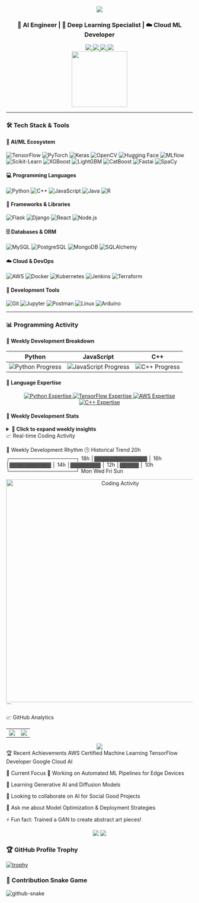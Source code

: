 <h1 align="center"> 
  <a href="https://git.io/typing-svg">
    <img src="https://readme-typing-svg.herokuapp.com/?font=Righteous&size=35&center=true&vCenter=true&width=500&height=70&duration=4000&lines=Hi+There!+👋;+I'm+Rohan+Upendra+Patil!;" />
  </a>
</h1>

<h3 align="center">🤖 AI Engineer | 🧠 Deep Learning Specialist | ☁️ Cloud ML Developer</h3>

<div align="center">
  <a href="https://www.linkedin.com/in/rohanpatil7979/">
    <img src="https://img.shields.io/badge/LinkedIn-0077B5?style=for-the-badge&logo=linkedin&logoColor=white" />
  </a>
  <a href="mailto:rpatil4@binghamton.edu">
    <img src="https://img.shields.io/badge/Gmail-D14836?style=for-the-badge&logo=gmail&logoColor=white" />
  </a>
  <a href="https://leetcode.com/RohanPatil2/">
    <img src="https://img.shields.io/badge/LeetCode-000000?style=for-the-badge&logo=LeetCode&logoColor=#d16c06" />
  </a>
  <a href="https://medium.com/@rohanpatil7979">
    <img src="https://img.shields.io/badge/Medium-12100E?style=for-the-badge&logo=medium&logoColor=white" />
  </a>
</div>

<div align="center">
  <img height="150" src="https://i.pinimg.com/originals/81/17/8b/81178b47a8598f0c81c4799f2cdd4057.gif"  />
</div>

---

### 🛠️ Tech Stack & Tools

#### 🤖 AI/ML Ecosystem
<div align="left">
  <img src="https://img.shields.io/badge/TensorFlow-FF6F00?logo=tensorflow&logoColor=white&style=for-the-badge" alt="TensorFlow" />
  <img src="https://img.shields.io/badge/PyTorch-EE4C2C?logo=pytorch&logoColor=white&style=for-the-badge" alt="PyTorch" />
  <img src="https://img.shields.io/badge/Keras-D00000?logo=keras&logoColor=white&style=for-the-badge" alt="Keras" />
  <img src="https://img.shields.io/badge/OpenCV-5C3EE8?logo=opencv&logoColor=white&style=for-the-badge" alt="OpenCV" />
  <img src="https://img.shields.io/badge/Hugging%20Face-FFD21E?logo=huggingface&logoColor=black&style=for-the-badge" alt="Hugging Face" />
  <img src="https://img.shields.io/badge/MLflow-0194E2?logo=mlflow&logoColor=white&style=for-the-badge" alt="MLflow" />
  <img src="https://img.shields.io/badge/Scikit--Learn-F7931E?logo=scikitlearn&logoColor=white&style=for-the-badge" alt="Scikit-Learn" />
  <img src="https://img.shields.io/badge/XGBoost-FF6600?logo=xgboost&logoColor=white&style=for-the-badge" alt="XGBoost" />
  <img src="https://img.shields.io/badge/LightGBM-00B140?logo=lightgbm&logoColor=white&style=for-the-badge" alt="LightGBM" />
  <img src="https://img.shields.io/badge/CatBoost-3E3E3E?logo=catboost&logoColor=white&style=for-the-badge" alt="CatBoost" />
  <img src="https://img.shields.io/badge/Fastai-00C4B4?logo=fastapi&logoColor=white&style=for-the-badge" alt="Fastai" />
  <img src="https://img.shields.io/badge/SpaCy-2C2D72?logo=spacy&logoColor=white&style=for-the-badge" alt="SpaCy" />
</div>

#### 💻 Programming Languages
<div align="left">
  <img src="https://img.shields.io/badge/Python-3776AB?logo=python&logoColor=white&style=for-the-badge" alt="Python" />
  <img src="https://img.shields.io/badge/C++-00599C?logo=c%2B%2B&logoColor=white&style=for-the-badge" alt="C++" />
  <img src="https://img.shields.io/badge/JavaScript-F7DF1E?logo=javascript&logoColor=black&style=for-the-badge" alt="JavaScript" />
  <img src="https://img.shields.io/badge/Java-ED8B00?logo=java&logoColor=white&style=for-the-badge" alt="Java" />
  <img src="https://img.shields.io/badge/R-276DC3?logo=r&logoColor=white&style=for-the-badge" alt="R" />
</div>

#### 🧩 Frameworks & Libraries
<div align="left">
  <img src="https://img.shields.io/badge/Flask-000000?logo=flask&logoColor=white&style=for-the-badge" alt="Flask" />
  <img src="https://img.shields.io/badge/Django-092E20?logo=django&logoColor=white&style=for-the-badge" alt="Django" />
  <img src="https://img.shields.io/badge/React-20232A?logo=react&logoColor=61DAFB&style=for-the-badge" alt="React" />
  <img src="https://img.shields.io/badge/Node.js-339933?logo=nodedotjs&logoColor=white&style=for-the-badge" alt="Node.js" />
</div>

#### 🗄️ Databases & ORM
<div align="left">
  <img src="https://img.shields.io/badge/MySQL-4479A1?logo=mysql&logoColor=white&style=for-the-badge" alt="MySQL" />
  <img src="https://img.shields.io/badge/PostgreSQL-316192?logo=postgresql&logoColor=white&style=for-the-badge" alt="PostgreSQL" />
  <img src="https://img.shields.io/badge/MongoDB-47A248?logo=mongodb&logoColor=white&style=for-the-badge" alt="MongoDB" />
  <img src="https://img.shields.io/badge/SQLAlchemy-1F1F1F?logo=sqlalchemy&logoColor=white&style=for-the-badge" alt="SQLAlchemy" />
</div>

#### ☁️ Cloud & DevOps
<div align="left">
  <img src="https://img.shields.io/badge/AWS-232F3E?logo=amazonaws&logoColor=white&style=for-the-badge" alt="AWS" />
  <img src="https://img.shields.io/badge/Docker-2496ED?logo=docker&logoColor=white&style=for-the-badge" alt="Docker" />
  <img src="https://img.shields.io/badge/Kubernetes-326CE5?logo=kubernetes&logoColor=white&style=for-the-badge" alt="Kubernetes" />
  <img src="https://img.shields.io/badge/Jenkins-D24939?logo=jenkins&logoColor=white&style=for-the-badge" alt="Jenkins" />
  <img src="https://img.shields.io/badge/Terraform-7B42BC?logo=terraform&logoColor=white&style=for-the-badge" alt="Terraform" />
</div>

#### 🔧 Development Tools
<div align="left">
  <img src="https://img.shields.io/badge/Git-F05032?logo=git&logoColor=white&style=for-the-badge" alt="Git" />
  <img src="https://img.shields.io/badge/Jupyter-F37626?logo=jupyter&logoColor=white&style=for-the-badge" alt="Jupyter" />
  <img src="https://img.shields.io/badge/Postman-FF6C37?logo=postman&logoColor=white&style=for-the-badge" alt="Postman" />
  <img src="https://img.shields.io/badge/Linux-FCC624?logo=linux&logoColor=black&style=for-the-badge" alt="Linux" />
  <img src="https://img.shields.io/badge/Arduino-00979D?logo=arduino&logoColor=white&style=for-the-badge" alt="Arduino" />
</div>


---

### 📊 Programming Activity

#### 🌟 Weekly Development Breakdown
<div align="center">

| **Python**                                                                                                                       | **JavaScript**                                                                                                                            | **C++**                                                                                                                   |
|:--------------------------------------------------------------------------------------------------------------------------------:|:------------------------------------------------------------------------------------------------------------------------------------------:|:-------------------------------------------------------------------------------------------------------------------------:|
| <img src="https://progress-bar.dev/85/?title=Python&scale=100&width=200&color=3776ab&suffix=%" alt="Python Progress" />         | <img src="https://progress-bar.dev/12/?title=JavaScript&scale=100&width=200&color=f7df1e&suffix=%" alt="JavaScript Progress" />           | <img src="https://progress-bar.dev/2.5/?title=C++&scale=100&width=200&color=00599c&suffix=%" alt="C++ Progress" />       |

</div>

#### 🏅 Language Expertise
<div align="center">
  <a href="https://www.python.org/" target="_blank" rel="noopener noreferrer">
    <img src="https://img.shields.io/badge/Python-Expert-3776AB?logo=python&logoColor=white&style=for-the-badge" alt="Python Expertise" />
  </a>
  <a href="https://www.tensorflow.org/" target="_blank" rel="noopener noreferrer">
    <img src="https://img.shields.io/badge/TensorFlow-Advanced-FF6F00?logo=tensorflow&logoColor=white&style=for-the-badge" alt="TensorFlow Expertise" />
  </a>
  <a href="https://aws.amazon.com/" target="_blank" rel="noopener noreferrer">
    <img src="https://img.shields.io/badge/AWS-Intermediate-232F3E?logo=amazonaws&logoColor=white&style=for-the-badge" alt="AWS Expertise" />
  </a>
  <a href="https://isocpp.org/" target="_blank" rel="noopener noreferrer">
    <img src="https://img.shields.io/badge/C++-Proficient-00599C?logo=c%2B%2B&logoColor=white&style=for-the-badge" alt="C++ Expertise" />
  </a>
</div>

#### 🚀 Weekly Development Stats
<details>
<summary><b>📆 Click to expand weekly insights</b></summary>

🔥 Focus Areas Breakdown:
┌──────────────────────────────┬─────────────┐
│        Activity              │   Time      │
├──────────────────────────────┼─────────────┤
│ Machine Learning Pipelines   │ 🧠 25h 14m  │
│ Model Optimization           │ ⚙️ 18h 39m  │
│ Cloud Deployment             │ ☁️ 12h 52m  │
│ Code Reviews                 │ 👓 6h 23m   │
└──────────────────────────────┴─────────────┘

⏳ Productivity Patterns:
╔═════════════════╦══════════════════════════╗
║    Period       ║       Intensity         ║
╠═════════════════╬══════════════════════════╣
║ 🌙 Nights       ║ █████████████░░ 45.2%   ║
║ 🌞 Days         ║ ██████████▓░░░ 32.1%    ║
║ 🌅 Mornings     ║ ████▒░░░░░░░░ 22.7%    ║
╚═════════════════╩══════════════════════════╝
</details>
📈 Real-time Coding Activity
<!--START_SECTION:waka-->

📅 Weekly Development Rhythm        🕒 Historical Trend
  20h                               ┌──────────────────┐
  18h                               │▓▓▓▓▓▓▓▓▓▓▓▓▓▓   │
  16h                               │▓▓▓▓▓▓▓▓▓▓▓      │
  14h                               │▓▓▓▓▓▓▓▓         │
  12h                               │▓▓▓▓▓            │
  10h                               └──────────────────┘
    Mon    Wed    Fri    Sun
<!--END_SECTION:waka--><div align="center"> <img src="https://github.com/RohanPatil2/RohanPatil2/blob/main/images/tech_stack.gif" width="600" alt="Coding Activity"> </div> ```

📈 GitHub Analytics
<table> <tr> <td width="50%"> <img src="https://github-readme-stats.vercel.app/api?username=RohanPatil2&show_icons=true&theme=radical&hide_border=true&include_all_commits=true" /> </td> <td width="50%"> <img src="https://github-readme-stats.vercel.app/api/top-langs/?username=RohanPatil2&layout=compact&theme=radical&hide_border=true&langs_count=8" /> </td> </tr> </table><div align="center"> <img src="https://streak-stats.demolab.com?user=RohanPatil2&theme=radical&hide_border=true&date_format=j%20M%5B%20Y%5D" /> </div>
🏆 Recent Achievements
AWS Certified Machine Learning
TensorFlow Developer
Google Cloud AI

🎯 Current Focus
🔭 Working on Automated ML Pipelines for Edge Devices

🌱 Learning Generative AI and Diffusion Models

👯 Looking to collaborate on AI for Social Good Projects

💬 Ask me about Model Optimization & Deployment Strategies

⚡ Fun fact: Trained a GAN to create abstract art pieces!

<div align="center"> <img src="https://profile-counter.glitch.me/RohanPatil2/count.svg?" /> <img src="https://raw.githubusercontent.com/trinib/trinib/main/.images/marquee.svg" /> </div> 

### 🏆 GitHub Profile Trophy

[![trophy](https://github-profile-trophy.vercel.app/?username=rohanpatil2&theme=onedark)](https://github.com/ryo-ma/github-profile-trophy)


### 🐍 Contribution Snake Game

<picture>
  <source media="(prefers-color-scheme: dark)" srcset="https://raw.githubusercontent.com/rohanpatil2/output/github-snake-dark.svg" />
  <source media="(prefers-color-scheme: light)" srcset="https://raw.githubusercontent.com/rohanpatil2/output/github-snake.svg" />
  <img alt="github-snake" src="https://raw.githubusercontent.com/rohanpatil2/output/github-snake.svg" />
</picture>

